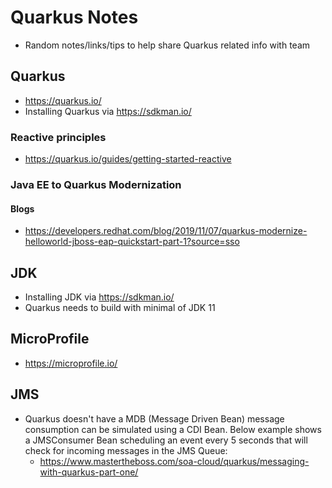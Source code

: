 # Quarkus Notes
* Random notes/links/tips to help share Quarkus related info with team

## Quarkus
* https://quarkus.io/
* Installing Quarkus via https://sdkman.io/
### Reactive principles
* https://quarkus.io/guides/getting-started-reactive

### Java EE to Quarkus Modernization
#### Blogs
* https://developers.redhat.com/blog/2019/11/07/quarkus-modernize-helloworld-jboss-eap-quickstart-part-1?source=sso

## JDK
* Installing JDK via https://sdkman.io/
* Quarkus needs to build with minimal of JDK 11

## MicroProfile
* https://microprofile.io/


## JMS
* Quarkus doesn't have a MDB (Message Driven Bean) message consumption can be simulated using a CDI Bean. Below example shows a JMSConsumer Bean scheduling an event every 5 seconds that will check for incoming messages in the JMS Queue:
    * https://www.mastertheboss.com/soa-cloud/quarkus/messaging-with-quarkus-part-one/
